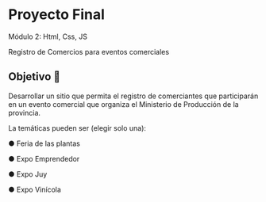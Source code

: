 # Proyecto Final
Módulo 2: Html, Css, JS 

Registro de Comercios para eventos comerciales

## Objetivo 📄

Desarrollar un sitio que permita el registro de comerciantes que participarán en un evento comercial que organiza el Ministerio de Producción de la provincia.

La temáticas pueden ser (elegir solo una): 

● Feria de las plantas

● Expo Emprendedor

● Expo Juy

● Expo Vinícola
